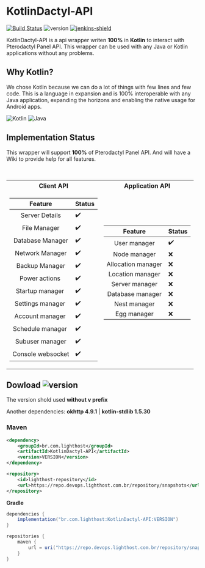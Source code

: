 [version]: https://shields.io/maven-metadata/v?metadataUrl=https%3A%2F%2Frepo.devops.lighthost.com.br%2Frepository%2Fsnapshots%2Fbr%2Fcom%2Flighthost%2FKotlinDactyl-API%2Fmaven-metadata.xml&color=informational&label=latest
[jenkins]: https://jenkins.devops.lighthost.com.br/job/KotlinDactyl-API/
[jenkins-shield]: https://img.shields.io/badge/Download-Jenkins-orange.svg


# KotlinDactyl-API
[![Build Status](https://jenkins.devops.lighthost.com.br/buildStatus/icon?job=KotlinDactyl-API)](https://jenkins.devops.lighthost.com.br/job/KotlinDactyl-API/) ![version][] [ ![jenkins-shield][] ][jenkins]


KotlinDactyl-API is a api wrapper writen **100%** in **Kotlin** to interact with Pterodactyl Panel API.
This wrapper can be used with any Java or Kotlin applications without any problems.

## Why Kotlin?
We chose Kotlin because we can do a lot of things with few lines and few code. This is a language in
expansion and is 100% interoperable with any Java application, expanding the horizons and enabling the
native usage for Android apps.

![Kotlin](https://img.shields.io/badge/kotlin-%230095D5.svg?style=for-the-badge&logo=kotlin&logoColor=white) ![Java](https://img.shields.io/badge/java-%23ED8B00.svg?style=for-the-badge&logo=java&logoColor=white)

## Implementation Status
This wrapper will support **100%** of Pterodactyl Panel API.
And will have a Wiki to provide help for all features.

<br>

<table>
<tr><th>Client API </th><th>Application API</th></tr>
<tr><td>

Feature | Status |
:---:| ---
Server Details️| ✔️
File Manager️| ✔️
Database Manager️| ✔️
Network Manager️| ✔️
Backup Manager️| ✔️
Power actions ️| ✔️
Startup manager ️| ✔️
Settings manager ️| ✔️
Account manager ️| ✔️
Schedule manager ️| ✔️
Subuser manager️| ✔️
Console websocket️| ✔️

</td><td>

Feature | Status |
:---:| ---
User manager️| ✔️
Node manager️|  ❌️️
Allocation manager️|  ❌️️
Location manager️|  ❌️️
Server manager️|  ❌️️
Database manager️|  ❌️️
Nest manager️|  ❌️️
Egg manager️|  ❌️️
️

</td></tr> </table>

## Dowload ![version][]
The version shold used **without v prefix**

Another dependencies:
**okhttp 4.9.1** |
**kotlin-stdlib 1.5.30**




### Maven


```xml
<dependency>
    <groupId>br.com.lighthost</groupId>
    <artifactId>KotlinDactyl-API</artifactId>
    <version>VERSION</version>
</dependency>
```
```xml
<repository>
    <id>lighthost-repository</id>
    <url>https://repo.devops.lighthost.com.br/repository/snapshots</url>
</repository>
```

**Gradle**
```gradle
dependencies {
	implementation("br.com.lighthost:KotlinDactyl-API:VERSION")
}
```

```gradle
repositories {
	maven {
		url = uri("https://repo.devops.lighthost.com.br/repository/snapshots")
	}
}
```



